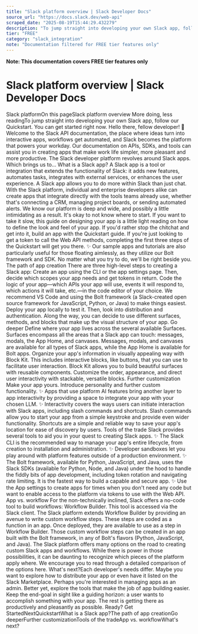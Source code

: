 ```yaml
---
title: "Slack platform overview | Slack Developer Docs"
source_url: "https://docs.slack.dev/web-api"
scraped_date: "2025-08-19T15:44:29.432279"
description: "To jump straight into developing your own Slack app, follow our Quickstart. You can get started right now."
tier: "FREE"
category: "slack_integration"
note: "Documentation filtered for FREE tier features only"
---
```

**Note: This documentation covers FREE tier features only**

# Slack platform overview | Slack Developer Docs

Slack platformOn this pageSlack platform overview More doing, less readingTo jump straight into developing your own Slack app, follow our Quickstart. You can get started right now. Hello there, fellow developer! 👋 Welcome to the Slack API documentation, the place where ideas turn into interactive apps, workflows get automated, and Slack becomes the platform that powers your workday. Our documentation on APIs, SDKs, and tools can assist you in creating apps that make work life simpler, more pleasant and more productive. The Slack developer platform revolves around Slack apps. Which brings us to... What is a Slack app?​ A Slack app is a tool or integration that extends the functionality of Slack: it adds new features, automates tasks, integrates with external services, or enhances the user experience. A Slack app allows you to do more within Slack than just chat. With the Slack platform, individual and enterprise developers alike can create apps that integrate directly with the tools teams already use, whether that's connecting a CRM, managing project boards, or sending automated alerts. We know our platform is deep and wide, and possibly a little intimidating as a result. It's okay to not know where to start. If you want to take it slow, this guide on designing your app is a little light reading on how to define the look and feel of your app. If you'd rather stop the chitchat and get into it, build an app with the Quickstart guide. If you're just looking to get a token to call the Web API methods, completing the first three steps of the Quickstart will get you there. ✨ Our sample apps and tutorials are also particularly useful for those floating aimlessly, as they utilize our Bolt framework and SDK. No matter what you try to do, we'll be right beside you. The path of app creation​ There are three high-level steps to creating a Slack app: Create an app using the CLI or the app settings page. Then, decide which scopes your app needs and get tokens in return. Code the logic of your app—which APIs your app will use, events it will respond to, which actions it will take, etc.—in the code editor of your choice. We recommend VS Code and using the Bolt framework (a Slack-created open source framework for JavaScript, Python, or Java) to make things easiest. Deploy your app locally to test it. Then, look into distribution and authentication. Along the way, you can decide to use different surfaces, methods, and blocks that make up the visual structure of your app. Go deeper​ Define where your app lives across the several available Surfaces. Surfaces encompass all the areas that a Slack app can touch: messages, modals, the App Home, and canvases. Messages, modals, and canvases are available for all types of Slack apps, while the App Home is available for Bolt apps. Organize your app's information in visually appealing way with Block Kit. This includes interactive blocks, like buttons, that you can use to facilitate user interaction. Block Kit allows you to build beautiful surfaces with reusable components. Customize the order, appearance, and direct user interactivity with stackable, versatile blocks. Further customization​ Make your app yours. Introduce personality and further custom functionality. ✨ Apps that use platform AI features bring another layer to app interactivity by providing a space to integrate your app with your chosen LLM. ✨ Interactivity covers the ways users can initiate interaction with Slack apps, including slash commands and shortcuts. Slash commands allow you to start your app from a simple keystroke and provide even wider functionality. Shortcuts are a simple and reliable way to save your app's location for ease of discovery by users. Tools of the trade​ Slack provides several tools to aid you in your quest to creating Slack apps. ✨ The Slack CLI is the recommended way to manage your app's entire lifecycle, from creation to installation and administration. ✨ Developer sandboxes let you play around with platform features outside of a production environment. ✨ The Bolt framework, available for Python, JavaScript, and Java, uses the Slack SDKs (available for Python, Node, and Java) under the hood to handle the fiddly bits of app development, including token rotation and navigating rate limiting. It is the fastest way to build a capable and secure app. ✨ Use the App settings to create apps for times when you don't need any code but want to enable access to the platform via tokens to use with the Web API. App vs. workflow​ For the non-technically inclined, Slack offers a no-code tool to build workflows: Workflow Builder. This tool is accessed via the Slack client. The Slack platform extends Workflow Builder by providing an avenue to write custom workflow steps. These steps are coded as a function in an app. Once deployed, they are available to use as a step in Workflow Builder. Those custom workflow steps can be created in an app built with the Bolt framework, in any of Bolt's flavors (Python, JavaScript, and Java). The Slack platform offers many options on the road to creating custom Slack apps and workflows. While there is power in those possibilities, it can be daunting to recognize which pieces of the platform apply where. We encourage you to read through a detailed comparison of the options here. What's next?​ Each developer's needs differ. Maybe you want to explore how to distribute your app or even have it listed on the Slack Marketplace. Perhaps you're interested in managing apps as an admin. Better yet, explore the tools that make the job of app building easier. Keep the end-goal in sight like a guiding horizon: a user wants to accomplish something with your app. The rest is getting there as productively and pleasantly as possible. Ready? Get StartedNextQuickstartWhat is a Slack app?The path of app creationGo deeperFurther customizationTools of the tradeApp vs. workflowWhat's next?